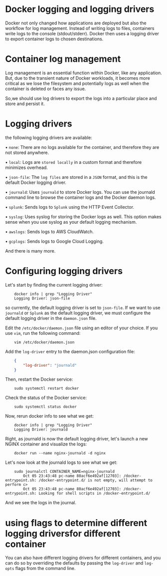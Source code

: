 # Docker logging and logging drivers
Docker not only changed how applications are deployed but also the workflow for log management. Instead of writing logs to files, containers write logs to the console (stdout/stderr). Docker then uses a logging driver to export container logs to chosen destinations.

# Container log management
Log management is an essential function within Docker, like any application. But, due to the transient nature of Docker workloads, it becomes more critical as we lose the filesystem and potentially logs as well when the container is deleted or faces any issue.

So,we should use log drivers to export the logs into a particular place and store and persist it.

# Logging drivers
the following logging drivers are available:

• `none`: There are no logs available for the container, and therefore they are not stored anywhere.

• `local`: Logs are `stored locally` in a custom format and therefore minimizes overhead.

• `json-file`: The `log files` are stored in a `JSON` format, and this is the default Docker logging driver.

• `journald`: Uses `journald` to store Docker logs. You can use the journald command line to browse the container logs and the Docker daemon logs.

• `splunk`: Sends logs to `Splunk` using the HTTP Event Collector.

• `syslog`: Uses syslog for storing the Docker logs as well. This option makes sense when you use syslog as your default logging mechanism.

• `awslogs`: Sends logs to AWS CloudWatch.

• `gcplogs`: Sends logs to Google Cloud Logging.

And there is many more.

# Configuring logging drivers
Let's start by finding the current logging driver:

```shell
    docker info | grep "Logging Driver"
    Logging Driver: json-file
```

so currently, the default logging driver is set to `json-file`. If we want to use `journald` or `Splunk` as the default logging driver, we must configure the default logging driver in the `daemon.json` file.

Edit the `/etc/docker/daemon.json` file using an editor of your choice. If you use `vim`, run the following command:

```shell
    vim /etc/docker/daemon.json
```

Add the `log-driver` entry to the daemon.json configuration file:
```json
    {
        "log-driver": "journald"
    }
```
Then, restart the Docker service:
```shell
    sudo systemctl restart docker
```

Check the status of the Docker service:
```shell
    sudo systemctl status docker
```

Now, rerun docker info to see what we get:
```shell
    docker info | grep "Logging Driver"
    Logging Driver: journald
```

Right, as journald is now the default logging driver, let's launch a new NGINX container and visualize the logs:
```shell
    docker run --name nginx-journald -d nginx
```

Let's now look at the journald logs to see what we get:
```shell
    sudo journalctl CONTAINER_NAME=nginx-journald
        Oct 05 23:43:48 pc-name 80acf6e492af[12703]: /docker-entrypoint.sh: /docker-entrypoint.d/ is not empty, will attempt to perform c>
        Oct 05 23:43:48 pc-name 80acf6e492af[12703]: /docker-entrypoint.sh: Looking for shell scripts in /docker-entrypoint.d/
```

And we see the logs in the journal.

# using flags to determine different logging driversfor different container

You can also have different logging drivers for different containers, and you can do so by overriding the defaults by passing the `log-driver` and `log-opts` flags from the command line.